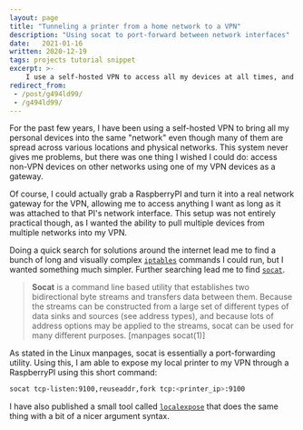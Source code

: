 ```yaml
---
layout: page
title: "Tunneling a printer from a home network to a VPN" 
description: "Using socat to port-forward between network interfaces" 
date:   2021-01-16
written: 2020-12-19
tags: projects tutorial snippet
excerpt: >-
    I use a self-hosted VPN to access all my devices at all times, and to deal with my school's aggressive firewall. This post explains the process I use for exposing my home printer to the VPN.
redirect_from: 
 - /post/g494ld99/
 - /g494ld99/
---
```


For the past few years, I have been using a self-hosted VPN to bring all my personal devices into the same "network" even though many of them are spread across various locations and physical networks. This system never gives me problems, but there was one thing I wished I could do: access non-VPN devices on other networks using one of my VPN devices as a gateway.

Of course, I could actually grab a RaspberryPI and turn it into a real network gateway for the VPN, allowing me to access anything I want as long as it was attached to that PI's network interface. This setup was not entirely practical though, as I wanted the ability to pull multiple devices from multiple networks into my VPN.

Doing a quick search for solutions around the internet lead me to find a bunch of long and visually complex [`iptables`](https://linux.die.net/man/8/iptables) commands I could run, but I wanted something much simpler. Further searching lead me to find [`socat`](https://linux.die.net/man/1/socat).

 > **Socat** is a command line based utility that establishes two bidirectional byte streams and transfers data between them. Because the streams can be constructed from a large set of different types of data sinks and sources (see address types), and because lots of address options may be applied to the streams, socat can be used for many different purposes. [manpages socat(1)]

As stated in the Linux manpages, socat is essentially a port-forwarding utility. Using this, I am able to expose my local printer to my VPN through a RaspberryPI using this short command:

```sh
socat tcp-listen:9100,reuseaddr,fork tcp:<printer_ip>:9100
```

I have also published a small tool called [`localexpose`](https://github.com/Ewpratten/localexpose) that does the same thing with a bit of a nicer argument syntax.